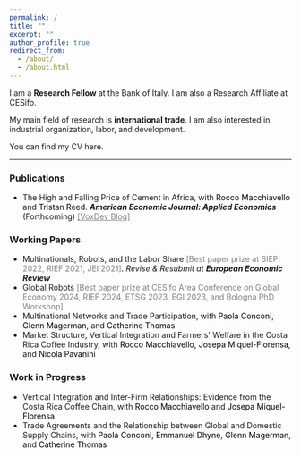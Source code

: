 ```yaml
---
permalink: /
title: ""
excerpt: ""
author_profile: true
redirect_from: 
  - /about/
  - /about.html
---
```


I am a **Research Fellow** at the <a href="https://www.bancaditalia.it/homepage/index.html" style="text-decoration: none" target="_blank">Bank of Italy</a>. I am also a Research Affiliate at <a href="https://www.cesifo.org/en" style="text-decoration: none" target="_blank">CESifo</a>. 

My main field of research is **international trade**. I am also interested in industrial organization, labor, and development.

You can find my CV <a href="https://fabrizioleone.github.io/files/CV_Fabrizio_Leone.pdf" style="text-decoration: none" target="_blank">here</a>.

-----

### Publications

* <a href="https://fabrizioleone.github.io/files/The_High_and_Falling_Price_of_Cement_in_Africa_LMR.pdf" style=" text-decoration: none" target="_blank">The High and Falling Price of Cement in Africa</a>, with <a href="https://sites.google.com/site/roccomacchiavello/" style="color: black;text-decoration: none" target="_blank">Rocco Macchiavello</a> and <a href="https://sites.google.com/view/tristanreed/home" style="color: black; text-decoration: none" target="_blank">Tristan Reed</a>. ***American Economic Journal: Applied Economics*** (Forthcoming) <a href="https://voxdev.org/topic/trade/why-are-cement-prices-high-falling-africa" style="color: gray; text-decoration: underline" target="_blank">[VoxDev Blog]</a>
  
### Working Papers 

* <a href="https://fabrizioleone.github.io/files/Multinationals_Robots_Labor_Share_Fabrizio_Leone.pdf" style="text-decoration: none" target="_blank">Multinationals, Robots, and the Labor Share</a> <a style="color: gray; text-decoration: none" target="_blank">[Best paper prize at SIEPI 2022, RIEF 2021, JEI 2021]</a>. *Revise & Resubmit at* ***European Economic Review***
* <a href="https://fabrizioleone.github.io/files/Global_Robots_Fabrizio_Leone_JMP.pdf" style="text-decoration: none" target="_blank">Global Robots</a> <a style="color: gray; text-decoration: none" target="_blank">[Best paper prize at CESifo Area Conference on Global Economy 2024, RIEF 2024, ETSG 2023, EGI 2023, and Bologna PhD Workshop]</a>
* <a href="https://conconi.ulb.be/CLMT.pdf" style="text-decoration: none" target="_blank">Multinational Networks and Trade Participation</a>, with <a href="https://sites.google.com/view/paola-conconi-website/" style="color: black; text-decoration: none" target="_blank">Paola Conconi</a>, <a href="http://www.glennmagerman.com/" style="color: black; text-decoration: none" target="_blank">Glenn Magerman</a>, and <a href="https://www.lse.ac.uk/management/people/academic-staff/catherine-thomas" style="color: black; text-decoration: none" target="_blank">Catherine Thomas</a>
* <a href="https://fabrizioleone.github.io/files/Market_Structure_Vertical_Integration_and_Farmers_Welfare_in_the_Costa_Rica_Coffee_Industry_LMMP.pdf" style="text-decoration: none" target="_blank">Market Structure, Vertical Integration and Farmers' Welfare in the Costa Rica Coffee Industry</a>, with <a href="https://sites.google.com/site/roccomacchiavello/" style="color: black; text-decoration: none" target="_blank">Rocco Macchiavello</a>, <a href="https://www.tse-fr.eu/people/josepa-miquel-florensa" style="color: black; text-decoration: none" target="_blank">Josepa Miquel-Florensa</a>, and <a href="https://sites.google.com/site/nicolapavanini/" style="color: black; text-decoration: none" target="_blank">Nicola Pavanini</a>
 
### Work in Progress

* Vertical Integration and Inter-Firm Relationships: Evidence from the Costa Rica Coffee Chain, with <a href="https://sites.google.com/site/roccomacchiavello/" style="color: black; text-decoration: none" target="_blank">Rocco Macchiavello</a> and <a href="https://www.tse-fr.eu/people/josepa-miquel-florensa" style="color: black; text-decoration: none" target="_blank">Josepa Miquel-Florensa</a>
* Trade Agreements and the Relationship between Global and Domestic Supply Chains, with <a href="https://sites.google.com/view/paola-conconi-website/" style="color: black; text-decoration: none" target="_blank">Paola Conconi</a>, <a href="https://www.linkedin.com/in/emmanuel-dhyne-1b654411a/?originalSubdomain=be" style="color: black; text-decoration: none" target="_blank">Emmanuel Dhyne</a>, <a href="http://www.glennmagerman.com/" style="color: black; text-decoration: none" target="_blank">Glenn Magerman</a>, and <a href="https://www.lse.ac.uk/management/people/academic-staff/catherine-thomas" style="color: black; text-decoration: none" target="_blank">Catherine Thomas</a>
